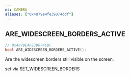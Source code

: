 ```yaml
---
ns: CAMERA
aliases: ["0x4879e4fe39074cdf"]
---
```

## ARE_WIDESCREEN_BORDERS_ACTIVE

```c
// 0x4879E4FE39074CDF
bool ARE_WIDESCREEN_BORDERS_ACTIVE();
```

Are the widescreen borders still visible on the screen.

set via SET_WIDESCREEN_BORDERS

